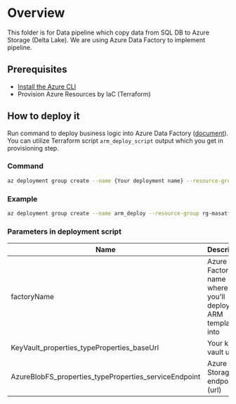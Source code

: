 # Overview

This folder is for Data pipeline which copy data from SQL DB to Azure Storage (Delta Lake). We are using Azure Data Factory to implement pipeline.

## Prerequisites
- [Install the Azure CLI](https://docs.microsoft.com/en-us/cli/azure/install-azure-cli)
- Provision Azure Resources by IaC (Terraform)

## How to deploy it
Run command to deploy business logic into Azure Data Factory ([document](https://docs.microsoft.com/en-us/azure/azure-resource-manager/templates/deploy-cli#deploy-local-template-or-bicep-file)). You can utilize Terraform script `arm_deploy_script` output which you get in provisioning step.

### Command
```bash
az deployment group create --name {Your deployment name} --resource-group {Your resource group name} --template-file ./arm_template/arm_template.json --parameters factoryName="{Your data factory name}" KeyVault_properties_typeProperties_baseUrl="{Your key vault url}" AzureBlobFS_properties_typeProperties_serviceEndpoint="{Your blob storage url}"
```

### Example
```bash
az deployment group create --name arm_deploy --resource-group rg-masatf2 --template-file ./arm_template/arm_template.json --parameters factoryName='adf-masatfapp-dev' KeyVault_properties_typeProperties_baseUrl='https://kv-masatfapp-dev-eastus.vault.azure.net/' AzureBlobFS_properties_typeProperties_serviceEndpoint='https://dlsmasatfappdev.blob.core.windows.net/'
```

### Parameters in deployment script

|Name|Description|
|--|--|
|factoryName|Azure Data Factory name where you'll deploy ARM template into|
|KeyVault_properties_typeProperties_baseUrl|Your key vault url|
|AzureBlobFS_properties_typeProperties_serviceEndpoint|Azure Blob Storage endpoint (url)|
